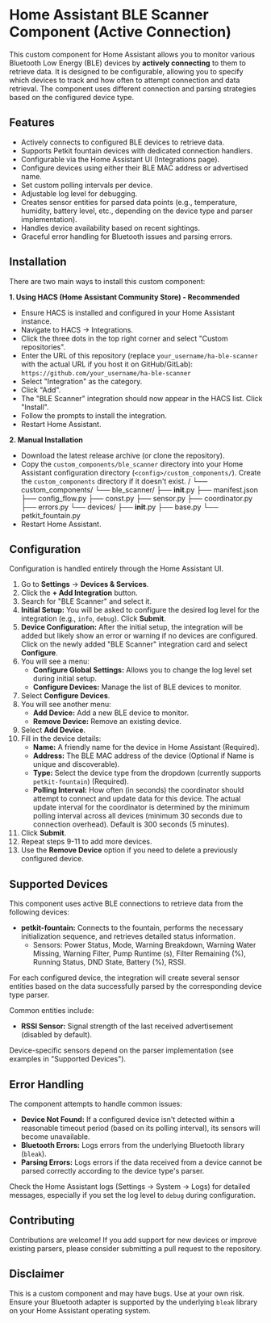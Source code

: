 # Home Assistant BLE Scanner Component (Active Connection)

This custom component for Home Assistant allows you to monitor various Bluetooth Low Energy (BLE) devices by **actively connecting** to them to retrieve data. It is designed to be configurable, allowing you to specify which devices to track and how often to attempt connection and data retrieval. The component uses different connection and parsing strategies based on the configured device type.

## Features

*   Actively connects to configured BLE devices to retrieve data.
*   Supports Petkit fountain devices with dedicated connection handlers.
*   Configurable via the Home Assistant UI (Integrations page).
*   Configure devices using either their BLE MAC address or advertised name.
*   Set custom polling intervals per device.
*   Adjustable log level for debugging.
*   Creates sensor entities for parsed data points (e.g., temperature, humidity, battery level, etc., depending on the device type and parser implementation).
*   Handles device availability based on recent sightings.
*   Graceful error handling for Bluetooth issues and parsing errors.

## Installation

There are two main ways to install this custom component:

**1. Using HACS (Home Assistant Community Store) - Recommended**

*   Ensure HACS is installed and configured in your Home Assistant instance.
*   Navigate to HACS -> Integrations.
*   Click the three dots in the top right corner and select "Custom repositories".
*   Enter the URL of this repository (replace `your_username/ha-ble-scanner` with the actual URL if you host it on GitHub/GitLab): `https://github.com/your_username/ha-ble-scanner`
*   Select "Integration" as the category.
*   Click "Add".
*   The "BLE Scanner" integration should now appear in the HACS list. Click "Install".
*   Follow the prompts to install the integration.
*   Restart Home Assistant.

**2. Manual Installation**

*   Download the latest release archive (or clone the repository).
*   Copy the `custom_components/ble_scanner` directory into your Home Assistant configuration directory (`<config>/custom_components/`). Create the `custom_components` directory if it doesn't exist.
    <config>/
    └── custom_components/
        └── ble_scanner/
            ├── __init__.py
            ├── manifest.json
            ├── config_flow.py
            ├── const.py
            ├── sensor.py
            ├── coordinator.py
            ├── errors.py
            └── devices/
                ├── __init__.py
                ├── base.py
                └── petkit_fountain.py
*   Restart Home Assistant.

## Configuration

Configuration is handled entirely through the Home Assistant UI.

1.  Go to **Settings** -> **Devices & Services**.
2.  Click the **+ Add Integration** button.
3.  Search for "BLE Scanner" and select it.
4.  **Initial Setup:** You will be asked to configure the desired log level for the integration (e.g., `info`, `debug`). Click **Submit**.
5.  **Device Configuration:** After the initial setup, the integration will be added but likely show an error or warning if no devices are configured. Click on the newly added "BLE Scanner" integration card and select **Configure**.
6.  You will see a menu:
    *   **Configure Global Settings:** Allows you to change the log level set during initial setup.
    *   **Configure Devices:** Manage the list of BLE devices to monitor.
7.  Select **Configure Devices**.
8.  You will see another menu:
    *   **Add Device:** Add a new BLE device to monitor.
    *   **Remove Device:** Remove an existing device.
9.  Select **Add Device**.
10. Fill in the device details:
    *   **Name:** A friendly name for the device in Home Assistant (Required).
    *   **Address:** The BLE MAC address of the device (Optional if Name is unique and discoverable).
    *   **Type:** Select the device type from the dropdown (currently supports `petkit-fountain`) (Required).
    *   **Polling Interval:** How often (in seconds) the coordinator should attempt to connect and update data for this device. The actual update interval for the coordinator is determined by the minimum polling interval across all devices (minimum 30 seconds due to connection overhead). Default is 300 seconds (5 minutes).
11. Click **Submit**.
12. Repeat steps 9-11 to add more devices.
13. Use the **Remove Device** option if you need to delete a previously configured device.

## Supported Devices

This component uses active BLE connections to retrieve data from the following devices:

*   **petkit-fountain:** Connects to the fountain, performs the necessary initialization sequence, and retrieves detailed status information.
    *   Sensors: Power Status, Mode, Warning Breakdown, Warning Water Missing, Warning Filter, Pump Runtime (s), Filter Remaining (%), Running Status, DND State, Battery (%), RSSI.


For each configured device, the integration will create several sensor entities based on the data successfully parsed by the corresponding device type parser.

Common entities include:

*   **RSSI Sensor:** Signal strength of the last received advertisement (disabled by default).

Device-specific sensors depend on the parser implementation (see examples in "Supported Devices").

## Error Handling

The component attempts to handle common issues:

*   **Device Not Found:** If a configured device isn't detected within a reasonable timeout period (based on its polling interval), its sensors will become unavailable.
*   **Bluetooth Errors:** Logs errors from the underlying Bluetooth library (`bleak`).
*   **Parsing Errors:** Logs errors if the data received from a device cannot be parsed correctly according to the device type's parser.

Check the Home Assistant logs (Settings -> System -> Logs) for detailed messages, especially if you set the log level to `debug` during configuration.

## Contributing

Contributions are welcome! If you add support for new devices or improve existing parsers, please consider submitting a pull request to the repository.

## Disclaimer

This is a custom component and may have bugs. Use at your own risk. Ensure your Bluetooth adapter is supported by the underlying `bleak` library on your Home Assistant operating system.
